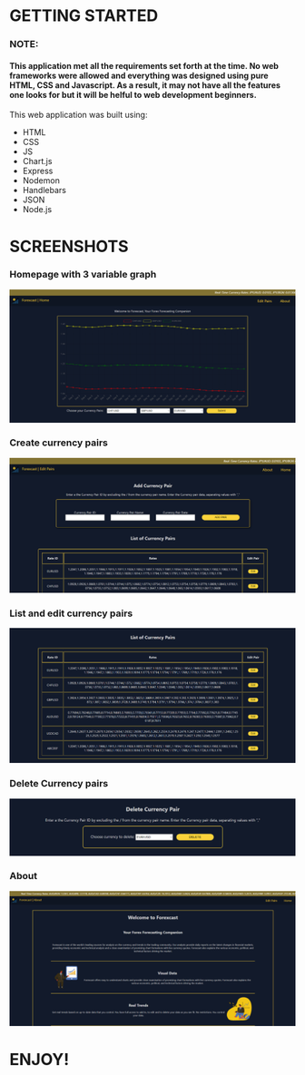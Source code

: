 # GETTING STARTED

### NOTE:
#### This application met all the requirements set forth at the time. No web frameworks were allowed and everything was designed using pure HTML, CSS and Javascript. As a result, it may not have all the features one looks for but it will be helful to web development beginners.

This web application was built using:

* HTML
* CSS
* JS
* Chart.js
* Express
* Nodemon
* Handlebars
* JSON
* Node.js

# SCREENSHOTS

### Homepage with 3 variable graph

![homepage](https://github.com/121Unicorns/forexcast/blob/main/snaps/forexhome.png?raw=true)

### Create currency pairs

![create](https://github.com/121Unicorns/forexcast/blob/main/snaps/forexedit.png?raw=true)

### List and edit currency pairs

![list](https://github.com/121Unicorns/forexcast/blob/main/snaps/forexview.png?raw=true)

### Delete Currency pairs

![delete](https://github.com/121Unicorns/forexcast/blob/main/snaps/forexdelete.png?raw=true)

### About

![about](https://github.com/121Unicorns/forexcast/blob/main/snaps/forexabout.png?raw=true)

# ENJOY!
